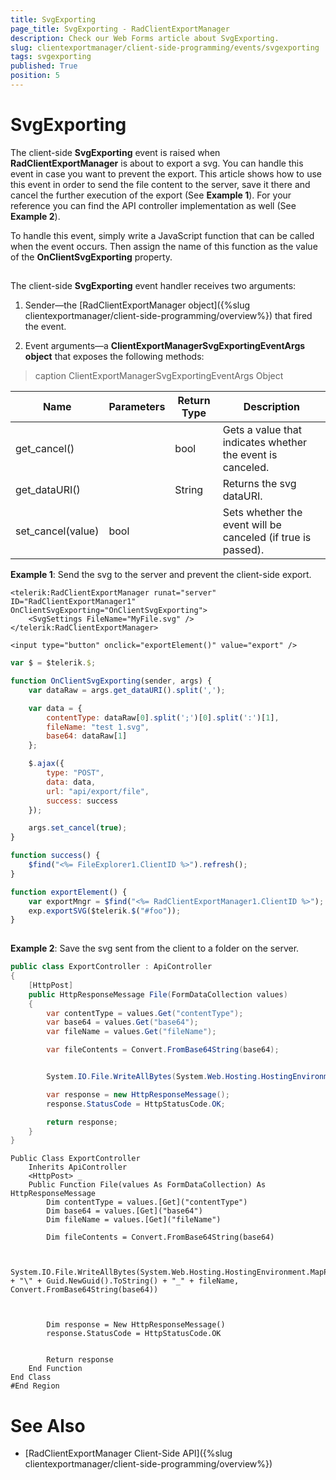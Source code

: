 ```yaml
---
title: SvgExporting
page_title: SvgExporting - RadClientExportManager
description: Check our Web Forms article about SvgExporting.
slug: clientexportmanager/client-side-programming/events/svgexporting
tags: svgexporting
published: True
position: 5
---
```


# SvgExporting



The client-side **SvgExporting** event is raised when **RadClientExportManager** is about to export a svg. You can handle this event in case you want to prevent the export. This article shows how to use this event in order to send the file content to the server, save it there and cancel the further execution of the export (See **Example 1**). For your reference you can find the API controller implementation as well (See **Example 2**).

To handle this event, simply write a JavaScript function that can be called when the event occurs. Then assign the name of this function as the value of the **OnClientSvgExporting** property.

## 

The client-side **SvgExporting** event handler receives two arguments:

1. Sender—the [RadClientExportManager object]({%slug clientexportmanager/client-side-programming/overview%}) that fired the event.

1. Event arguments—a **ClientExportManagerSvgExportingEventArgs object** that exposes the following methods:


>caption ClientExportManagerSvgExportingEventArgs Object

|  **Name**  |  **Parameters**  |  **Return Type**  |  **Description**  |
| ------ | ------ | ------ | ------ |
|get_cancel()||bool|Gets a value that indicates whether the event is canceled.|
|get_dataURI()||String|Returns the svg dataURI.|
|set_cancel(value)|bool||Sets whether the event will be canceled (if true is passed).|

**Example 1**: Send the svg to the server and prevent the client-side export.

````ASPNET
<telerik:RadClientExportManager runat="server" ID="RadClientExportManager1" OnClientSvgExporting="OnClientSvgExporting">
	<SvgSettings FileName="MyFile.svg" />
</telerik:RadClientExportManager>

<input type="button" onclick="exportElement()" value="export" />
````



````JavaScript
var $ = $telerik.$;

function OnClientSvgExporting(sender, args) {
	var dataRaw = args.get_dataURI().split(',');

	var data = {
		contentType: dataRaw[0].split(';')[0].split(':')[1],
		fileName: "test 1.svg",
		base64: dataRaw[1]
	};

	$.ajax({
		type: "POST",
		data: data,
		url: "api/export/file",
		success: success
	});

	args.set_cancel(true);
}

function success() {
	$find("<%= FileExplorer1.ClientID %>").refresh();
}

function exportElement() {
	var exportMngr = $find("<%= RadClientExportManager1.ClientID %>");
	exp.exportSVG($telerik.$("#foo"));
}
	
````



**Example 2**: Save the svg sent from the client to a folder on the server.



````C#
public class ExportController : ApiController
{
	[HttpPost]
	public HttpResponseMessage File(FormDataCollection values)
	{
		var contentType = values.Get("contentType");
		var base64 = values.Get("base64");
		var fileName = values.Get("fileName");

		var fileContents = Convert.FromBase64String(base64);


		System.IO.File.WriteAllBytes(System.Web.Hosting.HostingEnvironment.MapPath("~/files") + "\\" + Guid.NewGuid() + "_" + fileName, Convert.FromBase64String(base64));

		var response = new HttpResponseMessage();
		response.StatusCode = HttpStatusCode.OK;

		return response;
	}
}
````
````VB.NET
Public Class ExportController
	Inherits ApiController
	<HttpPost> _
	Public Function File(values As FormDataCollection) As HttpResponseMessage
		Dim contentType = values.[Get]("contentType")
		Dim base64 = values.[Get]("base64")
		Dim fileName = values.[Get]("fileName")

		Dim fileContents = Convert.FromBase64String(base64)


		System.IO.File.WriteAllBytes(System.Web.Hosting.HostingEnvironment.MapPath("~/files") + "\" + Guid.NewGuid().ToString() + "_" + fileName, Convert.FromBase64String(base64))



		Dim response = New HttpResponseMessage()
		response.StatusCode = HttpStatusCode.OK


		Return response
	End Function
End Class
#End Region
````



# See Also

 * [RadClientExportManager Client-Side API]({%slug clientexportmanager/client-side-programming/overview%})
